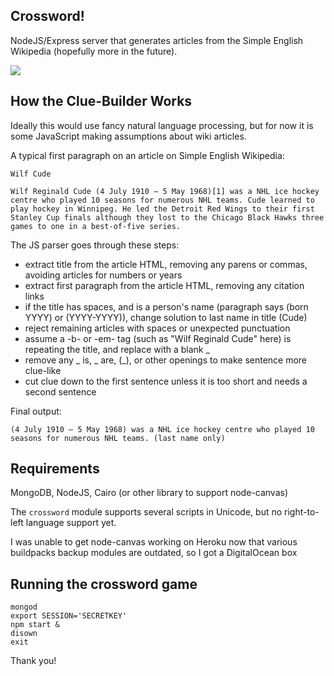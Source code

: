 ## Crossword!

NodeJS/Express server that generates articles from the Simple English Wikipedia
(hopefully more in the future).

![](http://i.imgur.com/MohDLRa.png)

## How the Clue-Builder Works

Ideally this would use fancy natural language processing, but for now it is some JavaScript making assumptions about wiki articles.

A typical first paragraph on an article on Simple English Wikipedia:

```
Wilf Cude

Wilf Reginald Cude (4 July 1910 – 5 May 1968)[1] was a NHL ice hockey centre who played 10 seasons for numerous NHL teams. Cude learned to play hockey in Winnipeg. He led the Detroit Red Wings to their first Stanley Cup finals although they lost to the Chicago Black Hawks three games to one in a best-of-five series.
```

The JS parser goes through these steps:

- extract title from the article HTML, removing any parens or commas, avoiding articles for numbers or years
- extract first paragraph from the article HTML, removing any citation links
- if the title has spaces, and is a person's name (paragraph says (born YYYY) or (YYYY-YYYY)), change solution to last name in title (Cude)
- reject remaining articles with spaces or unexpected punctuation
- assume a -b- or -em- tag (such as "Wilf Reginald Cude" here) is repeating the title, and replace with a blank \_
- remove any \_ is, \_ are, (\_), or other openings to make sentence more clue-like
- cut clue down to the first sentence unless it is too short and needs a second sentence

Final output:

```
(4 July 1910 – 5 May 1968) was a NHL ice hockey centre who played 10 seasons for numerous NHL teams. (last name only)
```

## Requirements

MongoDB, NodeJS, Cairo (or other library to support node-canvas)

The ```crossword``` module supports several scripts in Unicode, but no right-to-left language support yet.

I was unable to get node-canvas working on Heroku now that various buildpacks backup modules are outdated, so I got a DigitalOcean box

## Running the crossword game
```
mongod
export SESSION='SECRETKEY'
npm start &
disown
exit
```
Thank you!
